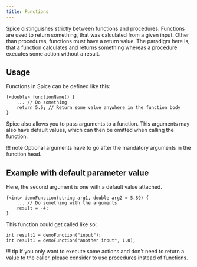 ```yaml
---
title: Functions
---
```


Spice distinguishes strictly between functions and procedures. Functions are used to return something, that was calculated from a given input. Other than procedures, functions must have a return value. The paradigm here is, that a function calculates and returns something whereas a procedure executes some action without a result.

## Usage

Functions in Spice can be defined like this:
```spice
f<double> functionName() {
	... // Do something
	return 5.6; // Return some value anywhere in the function body
}
```

Spice also allows you to pass arguments to a function. This arguments may also have default values, which can then be omitted when calling the function. 

!!! note
    Optional arguments have to go after the mandatory arguments in the function head.

## Example with default parameter value

Here, the second argument is one with a default value attached.
```spice
f<int> demoFunction(string arg1, double arg2 = 5.89) {
	... // Do something with the arguments
	result = -4;
}
```

This function could get called like so:
```spice
int result1 = demoFunction("input");
int result1 = demoFunction("another input", 1.0);
```

!!! tip
    If you only want to execute some actions and don't need to return a value to the caller, please consider to use
    [procedures](../procedures.md) instead of functions.